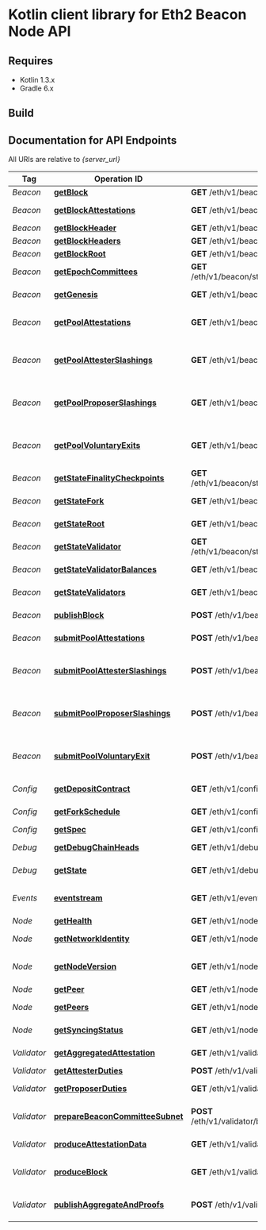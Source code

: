 # Kotlin client library for Eth2 Beacon Node API

## Requires

* Kotlin 1.3.x
* Gradle 6.x

## Build

## Documentation for API Endpoints

All URIs are relative to *{server_url}*

Tag          | Operation ID  | HTTP request | Description
------------ | ------------- | ------------- | -------------
*Beacon* | [**getBlock**](blob/master/beacon-node-api/src/main/kotlin/org/web3j/eth2/api/beacon/blocks/BlocksResource.kt#L53) | **GET** /eth/v1/beacon/blocks/{block_id} | Get block
*Beacon* | [**getBlockAttestations**](docs/BeaconApi.md#getblockattestations) | **GET** /eth/v1/beacon/blocks/{block_id}/attestations | Get block attestations
*Beacon* | [**getBlockHeader**](docs/BeaconApi.md#getblockheader) | **GET** /eth/v1/beacon/headers/{block_id} | Get block header
*Beacon* | [**getBlockHeaders**](docs/BeaconApi.md#getblockheaders) | **GET** /eth/v1/beacon/headers | Get block headers
*Beacon* | [**getBlockRoot**](docs/BeaconApi.md#getblockroot) | **GET** /eth/v1/beacon/blocks/{block_id}/root | Get block root
*Beacon* | [**getEpochCommittees**](docs/BeaconApi.md#getepochcommittees) | **GET** /eth/v1/beacon/states/{state_id}/committees/{epoch} | Get all committees for epoch
*Beacon* | [**getGenesis**](docs/BeaconApi.md#getgenesis) | **GET** /eth/v1/beacon/genesis | Retrieve details of the chain's genesis.
*Beacon* | [**getPoolAttestations**](docs/BeaconApi.md#getpoolattestations) | **GET** /eth/v1/beacon/pool/attestations | Get Attestations from operations pool
*Beacon* | [**getPoolAttesterSlashings**](docs/BeaconApi.md#getpoolattesterslashings) | **GET** /eth/v1/beacon/pool/attester_slashings | Get AttesterSlashings from operations pool
*Beacon* | [**getPoolProposerSlashings**](docs/BeaconApi.md#getpoolproposerslashings) | **GET** /eth/v1/beacon/pool/proposer_slashings | Get ProposerSlashings from operations pool
*Beacon* | [**getPoolVoluntaryExits**](docs/BeaconApi.md#getpoolvoluntaryexits) | **GET** /eth/v1/beacon/pool/voluntary_exits | Get SignedVoluntaryExit from operations pool
*Beacon* | [**getStateFinalityCheckpoints**](docs/BeaconApi.md#getstatefinalitycheckpoints) | **GET** /eth/v1/beacon/states/{state_id}/finality_checkpoints | Get state finality checkpoints
*Beacon* | [**getStateFork**](docs/BeaconApi.md#getstatefork) | **GET** /eth/v1/beacon/states/{state_id}/fork | Get Fork object for requested state
*Beacon* | [**getStateRoot**](docs/BeaconApi.md#getstateroot) | **GET** /eth/v1/beacon/states/{state_id}/root | Get state SSZ HashTreeRoot
*Beacon* | [**getStateValidator**](docs/BeaconApi.md#getstatevalidator) | **GET** /eth/v1/beacon/states/{state_id}/validators/{validator_id} | Get validator from state by id
*Beacon* | [**getStateValidatorBalances**](docs/BeaconApi.md#getstatevalidatorbalances) | **GET** /eth/v1/beacon/states/{state_id}/validator_balances | Get validator balances from state
*Beacon* | [**getStateValidators**](docs/BeaconApi.md#getstatevalidators) | **GET** /eth/v1/beacon/states/{state_id}/validators | Get validators from state
*Beacon* | [**publishBlock**](docs/BeaconApi.md#publishblock) | **POST** /eth/v1/beacon/blocks | Publish a signed block.
*Beacon* | [**submitPoolAttestations**](docs/BeaconApi.md#submitpoolattestations) | **POST** /eth/v1/beacon/pool/attestations | Submit Attestation object to node
*Beacon* | [**submitPoolAttesterSlashings**](docs/BeaconApi.md#submitpoolattesterslashings) | **POST** /eth/v1/beacon/pool/attester_slashings | Submit AttesterSlashing object to node's pool
*Beacon* | [**submitPoolProposerSlashings**](docs/BeaconApi.md#submitpoolproposerslashings) | **POST** /eth/v1/beacon/pool/proposer_slashings | Submit ProposerSlashing object to node's pool
*Beacon* | [**submitPoolVoluntaryExit**](docs/BeaconApi.md#submitpoolvoluntaryexit) | **POST** /eth/v1/beacon/pool/voluntary_exits | Submit SignedVoluntaryExit object to node's pool
*Config* | [**getDepositContract**](docs/ConfigApi.md#getdepositcontract) | **GET** /eth/v1/config/deposit_contract | Get deposit contract address.
*Config* | [**getForkSchedule**](docs/ConfigApi.md#getforkschedule) | **GET** /eth/v1/config/fork_schedule | Get scheduled upcoming forks.
*Config* | [**getSpec**](docs/ConfigApi.md#getspec) | **GET** /eth/v1/config/spec | Get spec params.
*Debug* | [**getDebugChainHeads**](docs/DebugApi.md#getdebugchainheads) | **GET** /eth/v1/debug/beacon/heads | Get fork choice leaves
*Debug* | [**getState**](docs/DebugApi.md#getstate) | **GET** /eth/v1/debug/beacon/states/{state_id} | Get full BeaconState object
*Events* | [**eventstream**](docs/EventsApi.md#eventstream) | **GET** /eth/v1/events | Subscribe to beacon node events
*Node* | [**getHealth**](docs/NodeApi.md#gethealth) | **GET** /eth/v1/node/health | Get health check
*Node* | [**getNetworkIdentity**](docs/NodeApi.md#getnetworkidentity) | **GET** /eth/v1/node/identity | Get node network identity
*Node* | [**getNodeVersion**](docs/NodeApi.md#getnodeversion) | **GET** /eth/v1/node/version | Get version string of the running beacon node.
*Node* | [**getPeer**](docs/NodeApi.md#getpeer) | **GET** /eth/v1/node/peers/{peer_id} | Get peer
*Node* | [**getPeers**](docs/NodeApi.md#getpeers) | **GET** /eth/v1/node/peers | Get node network peers
*Node* | [**getSyncingStatus**](docs/NodeApi.md#getsyncingstatus) | **GET** /eth/v1/node/syncing | Get node syncing status
*Validator* | [**getAggregatedAttestation**](docs/ValidatorApi.md#getaggregatedattestation) | **GET** /eth/v1/validator/aggregate_attestation | Get aggregated attestation
*Validator* | [**getAttesterDuties**](docs/ValidatorApi.md#getattesterduties) | **POST** /eth/v1/validator/duties/attester/{epoch} | Get attester duties
*Validator* | [**getProposerDuties**](docs/ValidatorApi.md#getproposerduties) | **GET** /eth/v1/validator/duties/proposer/{epoch} | Get block proposers duties
*Validator* | [**prepareBeaconCommitteeSubnet**](docs/ValidatorApi.md#preparebeaconcommitteesubnet) | **POST** /eth/v1/validator/beacon_committee_subscriptions | Signal beacon node to prepare for a committee subnet
*Validator* | [**produceAttestationData**](docs/ValidatorApi.md#produceattestationdata) | **GET** /eth/v1/validator/attestation_data | Produce an attestation data
*Validator* | [**produceBlock**](docs/ValidatorApi.md#produceblock) | **GET** /eth/v1/validator/blocks/{slot} | Produce a new block, without signature.
*Validator* | [**publishAggregateAndProofs**](docs/ValidatorApi.md#publishaggregateandproofs) | **POST** /eth/v1/validator/aggregate_and_proofs | Publish multiple aggregate and proofs
